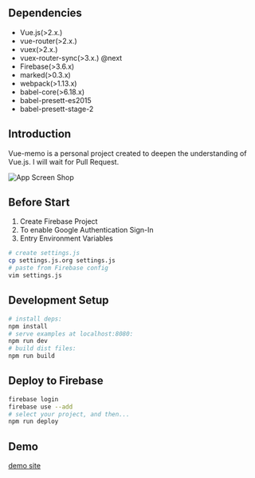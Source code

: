 ## Dependencies

- Vue.js(>2.x.)
- vue-router(>2.x.)
- vuex(>2.x.)
- vuex-router-sync(>3.x.) @next
- Firebase(>3.6.x)
- marked(>0.3.x)
- webpack(>1.13.x)
- babel-core(>6.18.x)
- babel-presett-es2015
- babel-presett-stage-2

## Introduction
Vue-memo is a personal project created to deepen the understanding of Vue.js.
I will wait for Pull Request.

![App Screen Shop](https://github.com/akifo/vue-memo/raw/dev/docs/screen-shot.jpg)

## Before Start

1. Create Firebase Project
2. To enable Google Authentication Sign-In
3. Entry Environment Variables

``` bash
# create settings.js
cp settings.js.org settings.js
# paste from Firebase config
vim settings.js
```

## Development Setup

``` bash
# install deps:
npm install
# serve examples at localhost:8080:
npm run dev
# build dist files:
npm run build
```

## Deploy to Firebase

```bash
firebase login
firebase use --add
# select your project, and then...
npm run deploy
```

## Demo

[demo site](https://vue-memo.firebaseapp.com/)
